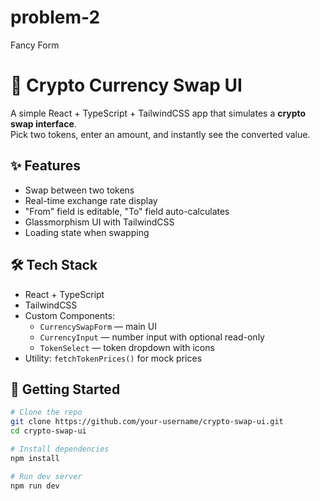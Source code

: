 # problem-2
Fancy Form

# 💱 Crypto Currency Swap UI

A simple React + TypeScript + TailwindCSS app that simulates a **crypto swap interface**.  
Pick two tokens, enter an amount, and instantly see the converted value.

## ✨ Features
- Swap between two tokens
- Real-time exchange rate display
- "From" field is editable, "To" field auto-calculates
- Glassmorphism UI with TailwindCSS
- Loading state when swapping

## 🛠️ Tech Stack
- React + TypeScript
- TailwindCSS
- Custom Components:  
  - `CurrencySwapForm` — main UI  
  - `CurrencyInput` — number input with optional read-only  
  - `TokenSelect` — token dropdown with icons  
- Utility: `fetchTokenPrices()` for mock prices

## 🚀 Getting Started

```bash
# Clone the repo
git clone https://github.com/your-username/crypto-swap-ui.git
cd crypto-swap-ui

# Install dependencies
npm install

# Run dev server
npm run dev
